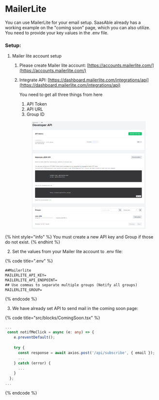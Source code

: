 # MailerLite

You can use MailerLite for your email setup. SaasAble already has a working example on the "coming soon" page, which you can also utilize. You need to provide your key values in the .env file.

### Setup:

1. Mailer lite account setup
   1. Please create Mailer lite account: [https://accounts.mailerlite.com/](https://accounts.mailerlite.com/)
   2.  Integrate API: [https://dashboard.mailerlite.com/integrations/api](https://dashboard.mailerlite.com/integrations/api)

       You need to get all three things from here

       1. API Token
       2. API URL&#x20;
       3. Group ID

       <figure><img src="../.gitbook/assets/image (9).png" alt=""><figcaption></figcaption></figure>

{% hint style="info" %}
You must create a new API key and Group if those do not exist.
{% endhint %}

2. Set the values from your Mailer lite account to .env file:

{% code title=".env" %}
```
##Mailerlite
MAILERLITE_API_KEY=
MAILERLITE_API_ENDPOINT=
## Use commas to separate multiple groups (Notify all groups)
MAILERLITE_GROUP=
```
{% endcode %}

3. We have already set API to send mail in the coming soon page:

{% code title="src/blocks/ComingSoon.tsx" %}
```typescript
...
 const notifMeClick = async (e: any) => {
    e.preventDefault();

    try {
      const response = await axios.post('/api/subscribe', { email });
      ...
    } catch (error) {
      ...
    }
  };
...
```
{% endcode %}

